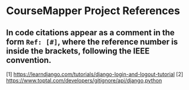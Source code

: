 # CourseMapper Project References

## In code citations appear as a comment in the form `Ref: [#]`, where the reference number is inside the brackets, following the IEEE convention.

[1] https://learndjango.com/tutorials/django-login-and-logout-tutorial
[2] https://www.toptal.com/developers/gitignore/api/django,python
